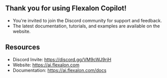 ## Thank you for using Flexalon Copilot!
 - You're invited to join the Discord community for support and feedback.
 - The latest documentation, tutorials, and examples are available on the website.

## Resources
 - Discord Invite: https://discord.gg/VM9cWJ9rjH
 - Website: https://ai.flexalon.com
 - Documentation: https://ai.flexalon.com/docs